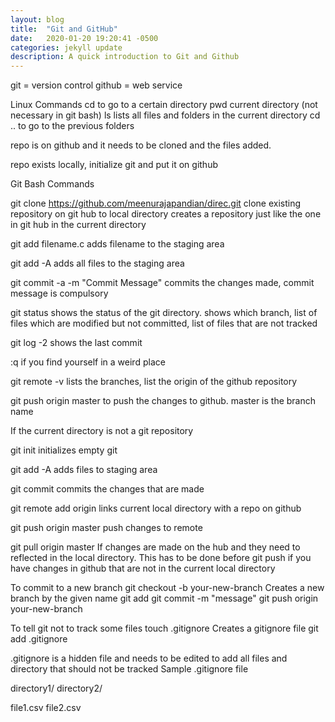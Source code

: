 ```yaml
---
layout: blog
title:  "Git and GitHub"
date:   2020-01-20 19:20:41 -0500
categories: jekyll update
description: A quick introduction to Git and Github
---
```



git = version control
github = web service

Linux Commands
cd to go to a certain directory
pwd current directory (not necessary in git bash)
ls lists all files and folders in the current directory
cd .. to go to the previous folders


repo is on github and it needs to be cloned and the files added.

repo exists locally, initialize git and put it on github




Git Bash Commands

git clone https://github.com/meenurajapandian/direc.git
clone existing repository on git hub to local directory
creates a repository just like the one in git hub in the current directory

git add filename.c
adds filename to the staging area

git add -A
adds all files to the staging area

git commit -a -m "Commit Message"
commits the changes made, commit message is compulsory


git status
shows the status of the git directory. shows which branch, list of files which are modified but not committed, list of files that are not tracked


git log -2
shows the last commit

:q
if you find yourself in a weird place


git remote -v
lists the branches, list the origin of the github repository

git push origin master
to push the changes to github. master is the branch name



If the current directory is not a git repository

git init
initializes empty git

git add -A
adds files to staging area

git commit
commits the changes that are made

git remote add origin
links current local directory with a repo on github

git push origin master
push changes to remote

git pull origin master
If changes are made on the hub and they need to reflected in the local directory. This has to be done before git push if you have changes in github that are not in the current local directory


To commit to a new branch
git checkout -b your-new-branch
Creates a new branch by the given name
git add <files>
git commit -m "message"
git push origin your-new-branch



To tell git not to track some files
touch .gitignore
Creates a gitignore file
git add .gitignore


.gitignore is a hidden file and needs to be edited to add all files and directory that should not be tracked
Sample .gitignore file

directory1/
directory2/

file1.csv
file2.csv
